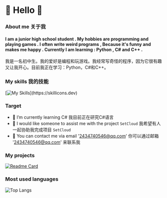 # 👋 Hello 👋
### About me 关于我
#### I am a junior high school student . My hobbies are programming and playing games . I often write weird programs , Because it's funny and makes me happy . Currently I am learning : Python , C# and C++ .
我是一名初中生。我的爱好是编程和玩游戏。我经常写奇怪的程序，因为它很有趣又让我开心。目前我正在学习：Python，C#和C++。
### My skills 我的技能
[![My Skills](https://skillicons.dev/icons?i=cs,dotnet,cpp,pr,visualstudio,vscode,)](https://skillicons.dev)
### Target
- 🤔 I’m currently learning C# 我目前正在研究C#语言
- 👯 I would like someone to assist me with the project `SetCloud` 我希望有人一起协助我完成项目 `SetCloud`
- 💬 You can contact me via email '2434740546@qq.com' 你可以通过邮箱 '2434740546@qq.com' 来联系我
### My projects
[![Readme Card](https://github-readme-stats.vercel.app/api/pin/?username=SentientWaste&repo=SetCloud)](https://github.com/SentientWaste/SetCloud_MinecraftServer)
### Most used languages
![Top Langs](https://github-readme-stats.vercel.app/api/top-langs/?username=SentientWaste&hide_progress=true)
